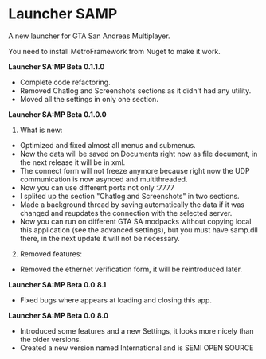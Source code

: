 # Launcher SAMP
A new launcher for GTA San Andreas Multiplayer. 

You need to install MetroFramework from Nuget to make it work.

<b> Launcher SA:MP Beta 0.1.1.0 </b>
+ Complete code refactoring.
+ Removed Chatlog and Screenshots sections as it didn't had any utility.
+ Moved all the settings in only one section.

<b> Launcher SA:MP Beta 0.1.0.0 </b>
 
 1) What is new:
 + Optimized and fixed almost all menus and submenus.
 + Now the data will be saved on Documents right now as file document, in the next release it will be in xml.
 + The connect form will not freeze anymore because right now the UDP communication is now asynced and multithreaded.
 + Now you can use different ports not only :7777
 + I splited up the section "Chatlog and Screenshots" in two sections.
 + Made a background thread by saving automatically the data if it was changed and reupdates the connection with the selected server.
 + Now you can run on different GTA SA modpacks without copying local this application (see the advanced settings), but you must have samp.dll there, in the next update it will not be necessary.
 
 2) Removed features:
 + Removed the ethernet verification form, it will be reintroduced later.

<b> Launcher SA:MP Beta 0.0.8.1 </b>
 + Fixed bugs where appears at loading and closing this app.

<b> Launcher SA:MP Beta 0.0.8.0 </b>

+ Introduced some features and a new Settings, it looks more nicely than the older versions.
+ Created a new version named International and is SEMI OPEN SOURCE

